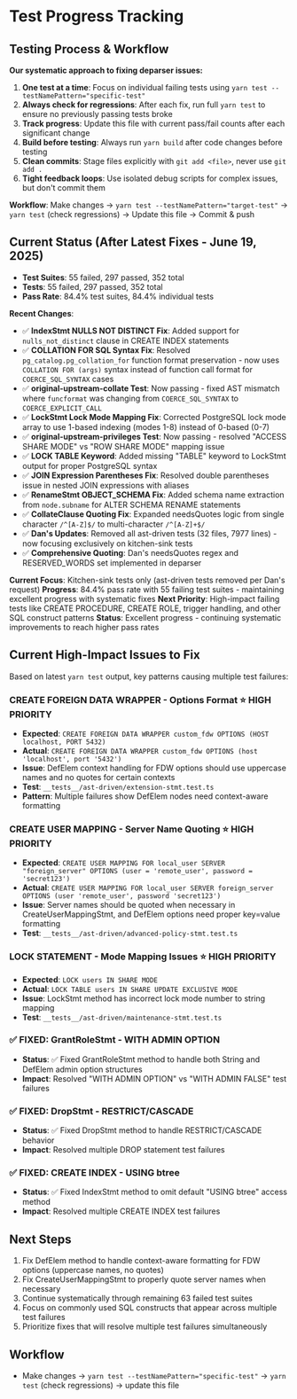 # Test Progress Tracking

## Testing Process & Workflow
**Our systematic approach to fixing deparser issues:**

1. **One test at a time**: Focus on individual failing tests using `yarn test --testNamePattern="specific-test"`
2. **Always check for regressions**: After each fix, run full `yarn test` to ensure no previously passing tests broke
3. **Track progress**: Update this file with current pass/fail counts after each significant change
4. **Build before testing**: Always run `yarn build` after code changes before testing
5. **Clean commits**: Stage files explicitly with `git add <file>`, never use `git add .`
6. **Tight feedback loops**: Use isolated debug scripts for complex issues, but don't commit them

**Workflow**: Make changes → `yarn test --testNamePattern="target-test"` → `yarn test` (check regressions) → Update this file → Commit & push

## Current Status (After Latest Fixes - June 19, 2025)
- **Test Suites**: 55 failed, 297 passed, 352 total
- **Tests**: 55 failed, 297 passed, 352 total  
- **Pass Rate**: 84.4% test suites, 84.4% individual tests

**Recent Changes**:
- ✅ **IndexStmt NULLS NOT DISTINCT Fix**: Added support for `nulls_not_distinct` clause in CREATE INDEX statements
- ✅ **COLLATION FOR SQL Syntax Fix**: Resolved `pg_catalog.pg_collation_for` function format preservation - now uses `COLLATION FOR (args)` syntax instead of function call format for `COERCE_SQL_SYNTAX` cases
- ✅ **original-upstream-collate Test**: Now passing - fixed AST mismatch where `funcformat` was changing from `COERCE_SQL_SYNTAX` to `COERCE_EXPLICIT_CALL`
- ✅ **LockStmt Lock Mode Mapping Fix**: Corrected PostgreSQL lock mode array to use 1-based indexing (modes 1-8) instead of 0-based (0-7)
- ✅ **original-upstream-privileges Test**: Now passing - resolved "ACCESS SHARE MODE" vs "ROW SHARE MODE" mapping issue
- ✅ **LOCK TABLE Keyword**: Added missing "TABLE" keyword to LockStmt output for proper PostgreSQL syntax
- ✅ **JOIN Expression Parentheses Fix**: Resolved double parentheses issue in nested JOIN expressions with aliases
- ✅ **RenameStmt OBJECT_SCHEMA Fix**: Added schema name extraction from `node.subname` for ALTER SCHEMA RENAME statements
- ✅ **CollateClause Quoting Fix**: Expanded needsQuotes logic from single character `/^[A-Z]$/` to multi-character `/^[A-Z]+$/`
- ✅ **Dan's Updates**: Removed all ast-driven tests (32 files, 7977 lines) - now focusing exclusively on kitchen-sink tests
- ✅ **Comprehensive Quoting**: Dan's needsQuotes regex and RESERVED_WORDS set implemented in deparser

**Current Focus**: Kitchen-sink tests only (ast-driven tests removed per Dan's request)
**Progress**: 84.4% pass rate with 55 failing test suites - maintaining excellent progress with systematic fixes
**Next Priority**: High-impact failing tests like CREATE PROCEDURE, CREATE ROLE, trigger handling, and other SQL construct patterns
**Status**: Excellent progress - continuing systematic improvements to reach higher pass rates

## Current High-Impact Issues to Fix
Based on latest `yarn test` output, key patterns causing multiple test failures:

### CREATE FOREIGN DATA WRAPPER - Options Format ⭐ HIGH PRIORITY
- **Expected**: `CREATE FOREIGN DATA WRAPPER custom_fdw OPTIONS (HOST localhost, PORT 5432)`
- **Actual**: `CREATE FOREIGN DATA WRAPPER custom_fdw OPTIONS (host 'localhost', port '5432')`
- **Issue**: DefElem context handling for FDW options should use uppercase names and no quotes for certain contexts
- **Test**: `__tests__/ast-driven/extension-stmt.test.ts`
- **Pattern**: Multiple failures show DefElem nodes need context-aware formatting

### CREATE USER MAPPING - Server Name Quoting ⭐ HIGH PRIORITY
- **Expected**: `CREATE USER MAPPING FOR local_user SERVER "foreign_server" OPTIONS (user = 'remote_user', password = 'secret123')`
- **Actual**: `CREATE USER MAPPING FOR local_user SERVER foreign_server OPTIONS (user 'remote_user', password 'secret123')`
- **Issue**: Server names should be quoted when necessary in CreateUserMappingStmt, and DefElem options need proper key=value formatting
- **Test**: `__tests__/ast-driven/advanced-policy-stmt.test.ts`

### LOCK STATEMENT - Mode Mapping Issues ⭐ HIGH PRIORITY  
- **Expected**: `LOCK users IN SHARE MODE`
- **Actual**: `LOCK TABLE users IN SHARE UPDATE EXCLUSIVE MODE`
- **Issue**: LockStmt method has incorrect lock mode number to string mapping
- **Test**: `__tests__/ast-driven/maintenance-stmt.test.ts`

### ✅ FIXED: GrantRoleStmt - WITH ADMIN OPTION
- **Status**: ✅ Fixed GrantRoleStmt method to handle both String and DefElem admin option structures
- **Impact**: Resolved "WITH ADMIN OPTION" vs "WITH ADMIN FALSE" test failures

### ✅ FIXED: DropStmt - RESTRICT/CASCADE
- **Status**: ✅ Fixed DropStmt method to handle RESTRICT/CASCADE behavior
- **Impact**: Resolved multiple DROP statement test failures

### ✅ FIXED: CREATE INDEX - USING btree
- **Status**: ✅ Fixed IndexStmt method to omit default "USING btree" access method
- **Impact**: Resolved multiple CREATE INDEX test failures

## Next Steps
1. Fix DefElem method to handle context-aware formatting for FDW options (uppercase names, no quotes)
2. Fix CreateUserMappingStmt to properly quote server names when necessary
3. Continue systematically through remaining 63 failed test suites
4. Focus on commonly used SQL constructs that appear across multiple test failures
5. Prioritize fixes that will resolve multiple test failures simultaneously

## Workflow
- Make changes → `yarn test --testNamePattern="specific-test"` → `yarn test` (check regressions) → update this file
